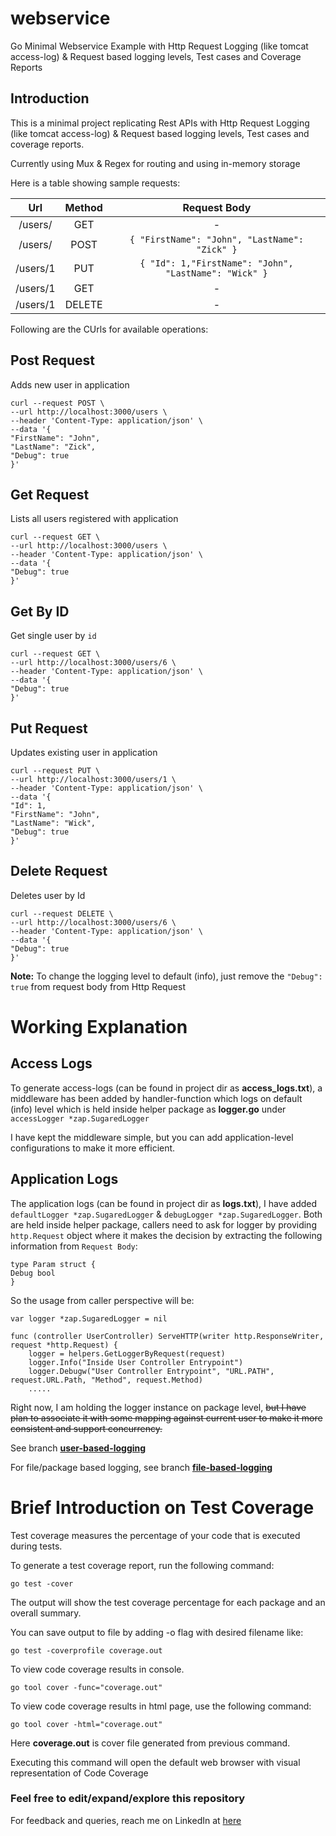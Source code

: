 # webservice
Go Minimal Webservice Example with Http Request Logging (like tomcat access-log) & Request based logging levels, Test cases and Coverage Reports


## Introduction

This is a minimal project replicating Rest APIs with Http Request Logging (like tomcat access-log) & Request based logging levels, Test cases and coverage reports.

Currently using Mux & Regex for routing and using in-memory storage

Here is a table showing sample requests:

| **Url**| **Method**| **Request Body**|
|:-: |:-: |:-: |
| /users/| GET| -|
| /users/| POST| ```{ "FirstName": "John", "LastName": "Zick" }```|
| /users/1| PUT| ```{ "Id": 1,"FirstName": "John", "LastName": "Wick" }```|
| /users/1| GET| -|
| /users/1| DELETE| -|



Following are the CUrls for available operations:

## Post Request ##

Adds new user in application

```
curl --request POST \
--url http://localhost:3000/users \
--header 'Content-Type: application/json' \
--data '{
"FirstName": "John",
"LastName": "Zick",
"Debug": true
}'
```


## Get Request ##

Lists all users registered with application

```
curl --request GET \
--url http://localhost:3000/users \
--header 'Content-Type: application/json' \
--data '{
"Debug": true
}'
```


## Get By ID ##

Get single user by `id`

```
curl --request GET \
--url http://localhost:3000/users/6 \
--header 'Content-Type: application/json' \
--data '{
"Debug": true
}'
```


## Put Request ##

Updates existing user in application

```
curl --request PUT \
--url http://localhost:3000/users/1 \
--header 'Content-Type: application/json' \
--data '{
"Id": 1,
"FirstName": "John",
"LastName": "Wick",
"Debug": true
}'
```

## Delete Request ##

Deletes user by Id

```
curl --request DELETE \
--url http://localhost:3000/users/6 \
--header 'Content-Type: application/json' \
--data '{
"Debug": true
}'
```

**Note:** To change the logging level to default (info), just remove the `"Debug": true` from request body from Http Request


# Working Explanation

## Access Logs ##

To generate access-logs (can be found in project dir as **access_logs.txt**), a middleware has been added by handler-function which logs on default (info) level which is held inside helper package as **logger.go** under `accessLogger *zap.SugaredLogger`


I have kept the middleware simple, but you can add application-level configurations to make it more efficient.


## Application Logs ##

The application logs (can be found in project dir as **logs.txt**), I have added `defaultLogger *zap.SugaredLogger` & `debugLogger *zap.SugaredLogger`. Both are held inside helper package, callers need to ask for logger by providing `http.Request` object where it makes the decision by extracting the following information from `Request Body`:

```
type Param struct {
Debug bool
}
```

So the usage from caller perspective will be:

```
var logger *zap.SugaredLogger = nil

func (controller UserController) ServeHTTP(writer http.ResponseWriter, request *http.Request) {
    logger = helpers.GetLoggerByRequest(request)
    logger.Info("Inside User Controller Entrypoint")
    logger.Debugw("User Controller Entrypoint", "URL.PATH", request.URL.Path, "Method", request.Method)
    .....
```


Right now, I am holding the logger instance on package level, ~~but I have plan to associate it with some mapping against current user to make it more consistent and support concurrency.~~

See branch **[user-based-logging](https://github.com/usama28232/webservice/tree/user-based-logging)**



For file/package based logging, see branch **[file-based-logging](https://github.com/usama28232/webservice/tree/file-based-logging)**



# Brief Introduction on Test Coverage

Test coverage measures the percentage of your code that is executed during tests.

To generate a test coverage report, run the following command:


```
go test -cover
```

The output will show the test coverage percentage for each package and an overall summary.

You can save output to file by adding -o flag with desired filename like:

```
go test -coverprofile coverage.out
```

To view code coverage results in console.


```
go tool cover -func="coverage.out"
```

To view code coverage results in html page, use the following command:

```
go tool cover -html="coverage.out"
```

Here **coverage.out** is cover file generated from previous command.

Executing this command will open the default web browser with visual representation of Code Coverage



### Feel free to edit/expand/explore this repository

For feedback and queries, reach me on LinkedIn at [here](https://www.linkedin.com/in/usama28232/?original_referer=)